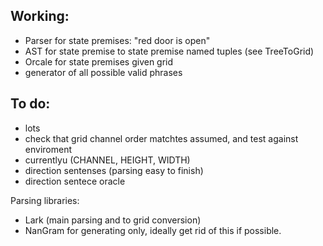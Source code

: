 



## Working:

- Parser for state premises: "red door is open"
- AST for state premise to state premise named tuples (see TreeToGrid)
- Orcale for state premises given grid
- generator of all possible valid phrases

## To do:
- lots
- check that grid channel order matchtes assumed, and test against enviroment
- currentlyu (CHANNEL, HEIGHT, WIDTH)
- direction sentenses (parsing easy to finish)
- direction sentece oracle


Parsing libraries:

- Lark (main parsing and to grid conversion)
- NanGram for generating only, ideally get rid of this if possible.
